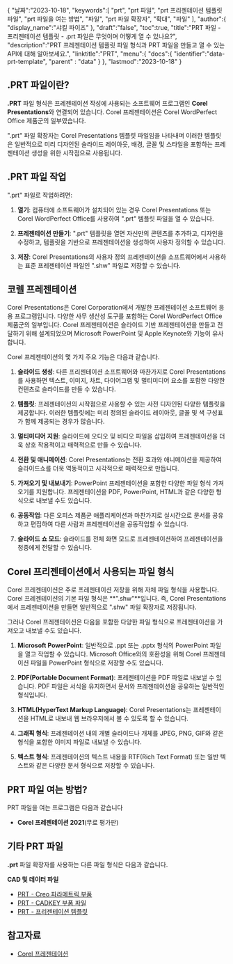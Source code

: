 {
"날짜":"2023-10-18",
   "keywords":[
"prt",
"prt 파일",
"prt 프리젠테이션 템플릿 파일",
"prt 파일을 여는 방법",
"파일",
"prt 파일 확장자",
"확대",
"파일"
],
   "author":{
"display_name":"샤킬 파이즈"
},
"draft":"false",
"toc":true,
"title":"PRT 파일 - 프리젠테이션 템플릿 - .prt 파일은 무엇이며 어떻게 열 수 있나요?",
   "description":"PRT 프레젠테이션 템플릿 파일 형식과 PRT 파일을 만들고 열 수 있는 API에 대해 알아보세요.",
"linktitle":"PRT",
   "menu":{
      "docs":{
         "identifier":"data-prt-template",
"parent" : "data"
}
},
"lastmod":"2023-10-18"
}

## .PRT 파일이란?

**.PRT** 파일 형식은 프레젠테이션 작성에 사용되는 소프트웨어 프로그램인 **Corel Presentations**와 연결되어 있습니다. Corel 프레젠테이션은 Corel WordPerfect Office 제품군의 일부였습니다.

".prt" 파일 확장자는 Corel Presentations 템플릿 파일임을 나타내며 이러한 템플릿은 일반적으로 미리 디자인된 슬라이드 레이아웃, 배경, 글꼴 및 스타일을 포함하는 프레젠테이션 생성을 위한 시작점으로 사용됩니다.

## .PRT 파일 작업

".prt" 파일로 작업하려면:

1. **열기**: 컴퓨터에 소프트웨어가 설치되어 있는 경우 Corel Presentations 또는 Corel WordPerfect Office를 사용하여 ".prt" 템플릿 파일을 열 수 있습니다.
    












2. **프레젠테이션 만들기**: ".prt" 템플릿을 열면 자신만의 콘텐츠를 추가하고, 디자인을 수정하고, 템플릿을 기반으로 프레젠테이션을 생성하여 사용자 정의할 수 있습니다.
    












3. **저장**: Corel Presentations의 사용자 정의 프레젠테이션을 소프트웨어에서 사용하는 표준 프레젠테이션 파일인 ".shw" 파일로 저장할 수 있습니다.

## 코렐 프레젠테이션

Corel Presentations은 Corel Corporation에서 개발한 프레젠테이션 소프트웨어 응용 프로그램입니다. 다양한 사무 생산성 도구를 포함하는 Corel WordPerfect Office 제품군의 일부입니다. Corel 프레젠테이션은 슬라이드 기반 프레젠테이션을 만들고 전달하기 위해 설계되었으며 Microsoft PowerPoint 및 Apple Keynote와 기능이 유사합니다.

Corel 프레젠테이션의 몇 가지 주요 기능은 다음과 같습니다.

1. **슬라이드 생성**: 다른 프리젠테이션 소프트웨어와 마찬가지로 Corel Presentations를 사용하면 텍스트, 이미지, 차트, 다이어그램 및 멀티미디어 요소를 포함한 다양한 컨텐츠로 슬라이드를 만들 수 있습니다.
    












2. **템플릿**: 프레젠테이션의 시작점으로 사용할 수 있는 사전 디자인된 다양한 템플릿을 제공합니다. 이러한 템플릿에는 미리 정의된 슬라이드 레이아웃, 글꼴 및 색 구성표가 함께 제공되는 경우가 많습니다.
    












3. **멀티미디어 지원**: 슬라이드에 오디오 및 비디오 파일을 삽입하여 프레젠테이션을 더욱 상호 작용적이고 매력적으로 만들 수 있습니다.
    












4. **전환 및 애니메이션**: Corel Presentations는 전환 효과와 애니메이션을 제공하여 슬라이드쇼를 더욱 역동적이고 시각적으로 매력적으로 만듭니다.
    












5. **가져오기 및 내보내기**: PowerPoint 프레젠테이션을 포함한 다양한 파일 형식 가져오기를 지원합니다. 프레젠테이션을 PDF, PowerPoint, HTML과 같은 다양한 형식으로 내보낼 수도 있습니다.
    












6. **공동작업**: 다른 오피스 제품군 애플리케이션과 마찬가지로 실시간으로 문서를 공유하고 편집하여 다른 사람과 프레젠테이션을 공동작업할 수 있습니다.
    












7. **슬라이드 쇼 모드**: 슬라이드를 전체 화면 모드로 프레젠테이션하여 프레젠테이션을 청중에게 전달할 수 있습니다.

## Corel 프리젠테이션에서 사용되는 파일 형식

Corel 프레젠테이션은 주로 프레젠테이션 저장을 위해 자체 파일 형식을 사용합니다. Corel 프레젠테이션의 기본 파일 형식은 **".shw"**입니다. 즉, Corel Presentations에서 프레젠테이션을 만들면 일반적으로 ".shw" 파일 확장자로 저장됩니다.

그러나 Corel 프레젠테이션은 다음을 포함한 다양한 파일 형식으로 프레젠테이션을 가져오고 내보낼 수도 있습니다.

1. **Microsoft PowerPoint**: 일반적으로 .ppt 또는 .pptx 형식의 PowerPoint 파일을 열고 작업할 수 있습니다. Microsoft Office와의 호환성을 위해 Corel 프레젠테이션 파일을 PowerPoint 형식으로 저장할 수도 있습니다.
    












2. **PDF(Portable Document Format)**: 프레젠테이션을 PDF 파일로 내보낼 수 있습니다. PDF 파일은 서식을 유지하면서 문서와 프레젠테이션을 공유하는 일반적인 형식입니다.
    












3. **HTML(HyperText Markup Language)**: Corel Presentations는 프레젠테이션을 HTML로 내보내 웹 브라우저에서 볼 수 있도록 할 수 있습니다.
    












4. **그래픽 형식**: 프레젠테이션 내의 개별 슬라이드나 개체를 JPEG, PNG, GIF와 같은 형식을 포함한 이미지 파일로 내보낼 수 있습니다.
    












5. **텍스트 형식**: 프레젠테이션의 텍스트 내용을 RTF(Rich Text Format) 또는 일반 텍스트와 같은 다양한 문서 형식으로 저장할 수 있습니다.

## PRT 파일 여는 방법?

PRT 파일을 여는 프로그램은 다음과 같습니다

- **Corel 프레젠테이션 2021**(무료 평가판)

## 기타 PRT 파일

**.prt** 파일 확장자를 사용하는 다른 파일 형식은 다음과 같습니다.

**CAD 및 데이터 파일**
- [PRT - Creo 파라메트릭 부품](/ko/cad/prt-creo/)
- [PRT - CADKEY 부품 파일](/ko/cad/prt-cadkey/)
- [PRT - 프리젠테이션 템플릿](/ko/data/prt-template/)

## 참고자료
* [Corel 프레젠테이션](https://en.wikipedia.org/wiki/Corel_Presentations)

